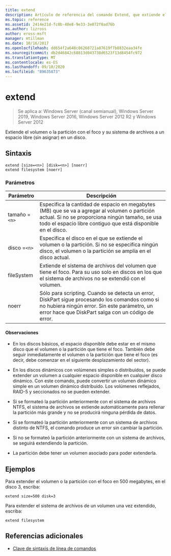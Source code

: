 ```yaml
---
title: extend
description: Artículo de referencia del comando Extend, que extiende el volumen o la partición con el foco y su sistema de archivos en un espacio libre (sin asignar) en un disco.
ms.topic: reference
ms.assetid: 2414e21d-fc0b-40e8-9e33-3e072f8ad76b
ms.author: lizross
author: eross-msft
manager: mtillman
ms.date: 10/16/2017
ms.openlocfilehash: dd654f2a648c86268721a87619f7b8832eaa34fe
ms.sourcegitcommit: db2d46842c68813d043738d6523f13d8454fc972
ms.translationtype: MT
ms.contentlocale: es-ES
ms.lasthandoff: 09/10/2020
ms.locfileid: "89635873"
---
```

# <a name="extend"></a>extend

> Se aplica a: Windows Server (canal semianual), Windows Server 2019, Windows Server 2016, Windows Server 2012 R2 y Windows Server 2012

Extiende el volumen o la partición con el foco y su sistema de archivos a un espacio libre (sin asignar) en un disco.

## <a name="syntax"></a>Sintaxis

```
extend [size=<n>] [disk=<n>] [noerr]
extend filesystem [noerr]
```

### <a name="parameters"></a>Parámetros

| Parámetro | Descripción |
| --------- | ----------- |
| tamaño =`<n>` | Especifica la cantidad de espacio en megabytes (MB) que se va a agregar al volumen o partición actual. Si no se proporciona ningún tamaño, se usa todo el espacio libre contiguo que está disponible en el disco. |
| disco =`<n>` | Especifica el disco en el que se extiende el volumen o la partición. Si no se especifica ningún disco, el volumen o la partición se amplía en el disco actual. |
| fileSystem | Extiende el sistema de archivos del volumen que tiene el foco. Para su uso solo en discos en los que el sistema de archivos no se extendió con el volumen. |
| noerr | Sólo para scripting. Cuando se detecta un error, DiskPart sigue procesando los comandos como si no hubiera ningún error. Sin este parámetro, un error hace que DiskPart salga con un código de error. |

#### <a name="remarks"></a>Observaciones

- En los discos básicos, el espacio disponible debe estar en el mismo disco que el volumen o la partición que tiene el foco. También debe seguir inmediatamente el volumen o la partición que tiene el foco (es decir, debe comenzar en el siguiente desplazamiento del sector).

- En los discos dinámicos con volúmenes simples o distribuidos, se puede extender un volumen a cualquier espacio disponible en cualquier disco dinámico. Con este comando, puede convertir un volumen dinámico simple en un volumen dinámico distribuido. Los volúmenes reflejados, RAID-5 y seccionados no se pueden extender.

- Si se formateó la partición anteriormente con el sistema de archivos NTFS, el sistema de archivos se extiende automáticamente para rellenar la partición más grande y no se producirá ninguna pérdida de datos.

- Si se formateó la partición anteriormente con un sistema de archivos distinto de NTFS, el comando produce un error sin cambiar la partición.

- Si no se formateó la partición anteriormente con un sistema de archivos, se seguirá extendiendo la partición.

- La partición debe tener un volumen asociado para poder extenderla.

## <a name="examples"></a>Ejemplos

Para extender el volumen o la partición con el foco en 500 megabytes, en el disco 3, escriba:

```
extend size=500 disk=3
```

Para extender el sistema de archivos de un volumen una vez extendido, escriba:

```
extend filesystem
```

## <a name="additional-references"></a>Referencias adicionales

- [Clave de sintaxis de línea de comandos](command-line-syntax-key.md)
